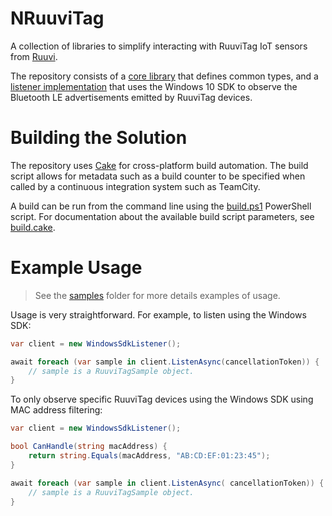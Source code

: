 # NRuuviTag

A collection of libraries to simplify interacting with RuuviTag IoT sensors from [Ruuvi](https://www.ruuvi.com/).

The repository consists of a [core library](/src/NRuuviTag.Core) that defines common types, and a [listener implementation](/src/NRuuviTag.Client.Windows) that uses the Windows 10 SDK to observe the Bluetooth LE advertisements emitted by RuuviTag devices.


# Building the Solution

The repository uses [Cake](https://cakebuild.net/) for cross-platform build automation. The build script allows for metadata such as a build counter to be specified when called by a continuous integration system such as TeamCity.

A build can be run from the command line using the [build.ps1](/build.ps1) PowerShell script. For documentation about the available build script parameters, see [build.cake](/build.cake).


# Example Usage

> See the [samples](/samples) folder for more details examples of usage.

Usage is very straightforward. For example, to listen using the Windows SDK:

```csharp
var client = new WindowsSdkListener();

await foreach (var sample in client.ListenAsync(cancellationToken)) {
    // sample is a RuuviTagSample object.
}
```

To only observe specific RuuviTag devices using the Windows SDK using MAC address filtering:

```csharp
var client = new WindowsSdkListener();

bool CanHandle(string macAddress) {
    return string.Equals(macAddress, "AB:CD:EF:01:23:45");
}

await foreach (var sample in client.ListenAsync( cancellationToken)) {
    // sample is a RuuviTagSample object.
}
```
